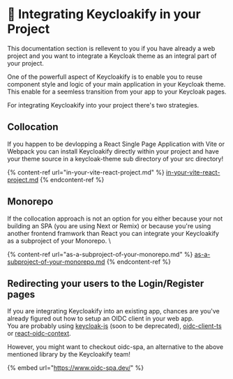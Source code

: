# 🔩 Integrating Keycloakify in your Project

This documentation section is rellevent to you if you have already a web project and you want to integrate a Keycloak theme as an integral part of your project. &#x20;

One of the powerfull aspect of Keycloakify is to enable you to reuse component style and logic of your main application in your Keycloak theme. This enable for a seemless transition from your app to your Keycloak pages. &#x20;

For integrating Keycloakify into your project there's two strategies. &#x20;

## Collocation

If you happen to be devlopping a React Single Page Application with Vite or Webpack you can install Keycloakify directly within your project and have your theme source in a keycloak-theme sub directory of your src directory! &#x20;

{% content-ref url="in-your-vite-react-project.md" %}
[in-your-vite-react-project.md](in-your-vite-react-project.md)
{% endcontent-ref %}

## Monorepo

If the collocation approach is not an option for you either because your not building an SPA (you are using Next or Remix) or because you're using another frontend framwork than React you can integrate your Keycloakify as a subproject of your Monorepo.  \


{% content-ref url="as-a-subproject-of-your-monorepo.md" %}
[as-a-subproject-of-your-monorepo.md](as-a-subproject-of-your-monorepo.md)
{% endcontent-ref %}

## Redirecting your users to the Login/Register pages

If you are integrating Keycloakify into an existing app, chances are you've already figured out how to setup an OIDC client in your web app.  \
You are probably using [keycloak-js](https://www.npmjs.com/package/keycloak-js) (soon to be deprecated), [oidc-client-ts](https://github.com/authts/oidc-client-ts) or [react-oidc-context](https://github.com/authts/react-oidc-context). &#x20;

However, you might want to checkout oidc-spa, an alternative to the above mentioned library by the Keycloakify team!

{% embed url="https://www.oidc-spa.dev/" %}
